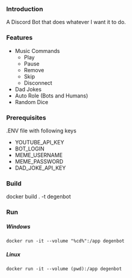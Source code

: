 ### Introduction

A Discord Bot that does whatever I want it to do.

### Features

- Music Commands
  - Play
  - Pause
  - Remove
  - Skip
  - Disconnect
- Dad Jokes
- Auto Role (Bots and Humans)
- Random Dice

### Prerequisites

.ENV file with following keys
- YOUTUBE_API_KEY
- BOT_LOGIN
- MEME_USERNAME
- MEME_PASSWORD
- DAD_JOKE_API_KEY


### Build

docker build . -t degenbot

### Run

##### Windows

`docker run -it --volume "%cd%":/app degenbot`

##### Linux

`docker run -it --volume (pwd):/app degenbot`
